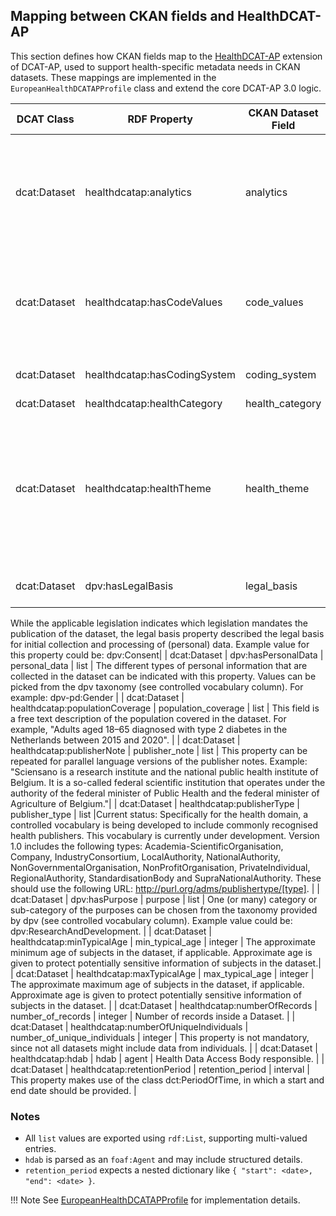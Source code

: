 ## Mapping between CKAN fields and HealthDCAT-AP

This section defines how CKAN fields map to the [HealthDCAT-AP](http://healthdataportal.eu/ns/health#) extension of DCAT-AP, used to support health-specific metadata needs in CKAN datasets. These mappings are implemented in the `EuropeanHealthDCATAPProfile` class and extend the core DCAT-AP 3.0 logic.

| DCAT Class     | RDF Property                           | CKAN Dataset Field                  | Stored as | Notes |
|----------------|----------------------------------------|-------------------------------------|-----------|-------|
| dcat:Dataset   | healthdcatap:analytics                 | analytics                           | list      | Publishers are encouraged to provide URLs pointing to document repositories where users can access or request associated resources such as technical reports of the dataset, quality measurements, usability indicators,... Note that HealthDCAT-AP mentions also API endpoints or analytics services, but these would not be Distriutions but rather DatasetServices. |
| dcat:Dataset   | healthdcatap:hasCodeValues             | code_values                         | list      | Inside this property, you can provide the coding system of the dataset in the form of wikidata URI (example: https://www.wikidata.org/entity/P494 for ICD-10 ID) and the URI of the value that describes the dataset (example: https://icd.who.int/browse10/2019/en#/Y59.0 for viral vaccines) |
| dcat:Dataset   | healthdcatap:hasCodingSystem           | coding_system                       | list      | This property provides informatio on which coding systems are in use inside your dataset. For this, wikidata URIs must be used.|
| dcat:Dataset   | healthdcatap:healthCategory            | health_category                     | list      | Health-specific category values. |
| dcat:Dataset   | healthdcatap:healthTheme               | health_theme                        | list      | This property is a structured way to tag the dataset with different health themes. This could include, for example, the specific disease the dataset is about. More details can be provided, if desirable, in the keywords property. Current status: the HealthDCAT-AP working group is currently exploring is other sources (ontologies, thesauri) can be used for this, next to Wikidata. To access Wikidata, click on the link in the controlled vocabulary column and search for your desired theme there. |
| dcat:Dataset   | dpv:hasLegalBasis                      | legal_basis                         | list      | The legal basis can be provided as a value from the dpv taxonomy (see Controlled vocabulary column).
While the applicable legislation indicates which legislation mandates the publication of the dataset, the legal basis property described the legal basis for initial collection and processing of (personal) data.
Example value for this property could be: dpv:Consent|
| dcat:Dataset   | dpv:hasPersonalData                    | personal_data                       | list      | The different types of personal information that are collected in the dataset can be indicated with this property. Values can be picked from the dpv taxonomy (see controlled vocabulary column).
For example: dpv-pd:Gender |
| dcat:Dataset   | healthdcatap:populationCoverage        | population_coverage                 | list      | This field is a free text description of the population covered in the dataset. For example, "Adults aged 18–65 diagnosed with type 2 diabetes in the Netherlands between 2015 and 2020". |
| dcat:Dataset   | healthdcatap:publisherNote             | publisher_note                      | list      | This property can be repeated for parallel language versions of the publisher notes. Example: "Sciensano is a research institute and the national public health institute of Belgium. It is a so-called federal scientific institution that operates under the authority of the federal minister of Public Health and the federal minister of Agriculture of Belgium."|
| dcat:Dataset   | healthdcatap:publisherType             | publisher_type                      | list      |Current status: Specifically for the health domain, a controlled vocabulary is being developed to include commonly recognised health publishers. This vocabulary is currently under development. Version 1.0 includes the following types: Academia-ScientificOrganisation, Company, IndustryConsortium, LocalAuthority, NationalAuthority, NonGovernmentalOrganisation, NonProfitOrganisation, PrivateIndividual, RegionalAuthority, StandardisationBody and SupraNationalAuthority. These should use the following URL: http://purl.org/adms/publishertype/[type]. |
| dcat:Dataset   | dpv:hasPurpose                         | purpose                             | list      | One (or many) category or sub-category of the purposes can be chosen from the taxonomy provided by dpv (see controlled vocabulary column).
Example value could be: dpv:ResearchAndDevelopment. |
| dcat:Dataset   | healthdcatap:minTypicalAge             | min_typical_age                     | integer   | The approximate minimum age of subjects in the dataset, if applicable. Approximate age is given to protect potentially sensitive information of subjects in the dataset.|
| dcat:Dataset   | healthdcatap:maxTypicalAge             | max_typical_age                     | integer   | The approximate maximum age of subjects in the dataset, if applicable. Approximate age is given to protect potentially sensitive information of subjects in the dataset. |
| dcat:Dataset   | healthdcatap:numberOfRecords           | number_of_records                   | integer   | Number of records inside a Dataset. |
| dcat:Dataset   | healthdcatap:numberOfUniqueIndividuals | number_of_unique_individuals       | integer   | This property is not mandatory, since not all datasets might include data from individuals. |
| dcat:Dataset   | healthdcatap:hdab                      | hdab                                | agent     | Health Data Access Body responsible. |
| dcat:Dataset   | healthdcatap:retentionPeriod           | retention_period                    | interval  | This property makes use of the class dct:PeriodOfTime, in which a start and end date should be provided. |

### Notes

- All `list` values are exported using `rdf:List`, supporting multi-valued entries.
- `hdab` is parsed as an `foaf:Agent` and may include structured details.
- `retention_period` expects a nested dictionary like `{ "start": <date>, "end": <date> }`.

!!! Note
    See [EuropeanHealthDCATAPProfile](https://github.com/ckan/ckanext-dcat/blob/master/ckanext/dcat/profiles/euro_health_dcat_ap.py) for implementation details.
